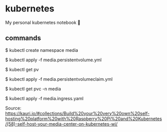 # kubernetes
My personal kubernetes notebook 📓 

## commands

$ kubectl create namespace media

$ kubectl apply -f media.persistentvolume.yml

$ kubectl get pv

$ kubectl apply -f media.persistentvolumeclaim.yml

$ kubectl get pvc -n media

$ kubectl apply -f media.ingress.yaml



Source: https://kauri.io/#collections/Build%20your%20very%20own%20self-hosting%20platform%20with%20Raspberry%20Pi%20and%20Kubernetes/(58)-self-host-your-media-center-on-kubernetes-wi/